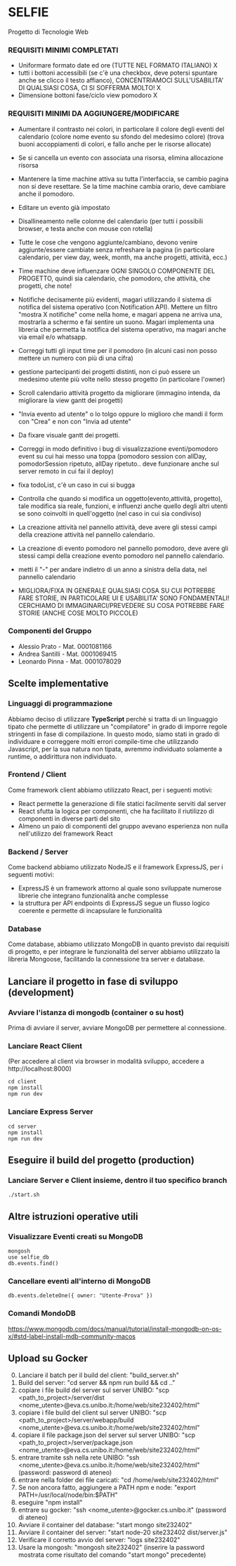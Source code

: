 # SELFIE

Progetto di Tecnologie Web

### REQUISITI MINIMI COMPLETATI
- Uniformare formato date ed ore (TUTTE NEL FORMATO ITALIANO) X
- tutti i bottoni accessibili (se c'è una checkbox, deve potersi spuntare anche se clicco il testo affianco), CONCENTRIAMOCI SULL'USABILITA' DI QUALSIASI COSA, CI SI SOFFERMA MOLTO! X
- Dimensione bottoni fase/ciclo view pomodoro X



### REQUISITI MINIMI DA AGGIUNGERE/MODIFICARE
-   Aumentare il contrasto nei colori, in particolare il colore degli eventi del calendario (colore nome evento su sfondo del medesimo colore) (trova buoni accoppiamenti di colori, e fallo anche
per le risorse allocate)
- Se si cancella un evento con associata una risorsa, elimina allocazione risorsa 
-   Mantenere la time machine attiva su tutta l'interfaccia, se cambio pagina non si deve resettare. Se la time machine cambia orario, deve cambiare anche il pomodoro.
-   Editare un evento già impostato
-   Disallineamento nelle colonne del calendario (per tutti i possibili browser, e testa anche con mouse con rotella)
-   Tutte le cose che vengono aggiunte/cambiano, devono venire aggiunte/essere cambiate senza refreshare la pagina (in particolare calendario, per view day, week, month, ma anche progetti, attività, ecc.)
-   Time machine deve influenzare OGNI SINGOLO COMPONENTE DEL PROGETTO, quindi sia calendario, che pomodoro, che attività, che progetti, che note!
-   Notifiche decisamente più evidenti, magari utilizzando il sistema di notifica del sistema operativo (con Notification API). Mettere un filtro "mostra X notifiche" come nella home, e magari appena ne arriva una, mostrarla a schermo e fai sentire un suono. Magari implementa una libreria che permetta la notifica del sistema operativo, ma magari anche via email e/o whatsapp.
- Correggi tutti gli input time per il pomodoro (in alcuni casi non posso mettere un numero con più di una cifra)
- gestione partecipanti dei progetti distinti, non ci può essere un medesimo utente più volte nello stesso progetto (in particolare l'owner)
- Scroll calendario attività progetto da migliorare (immagino intenda, da migliorare la view gantt dei progetti)

- "Invia evento ad utente" o lo tolgo oppure lo miglioro che mandi il form con "Crea" e non con "Invia ad utente"
- Da fixare visuale gantt dei progetti.
- Correggi in modo definitivo i bug di visualizzazione eventi/pomodoro event su cui hai messo una toppa (pomodoro session con allDay, pomodorSession ripetuto, allDay ripetuto.. deve funzionare anche sul server remoto in cui fai il deploy)
- fixa todoList, c'è un caso in cui si bugga
- Controlla che quando si modifica un oggetto(evento,attività, progetto), tale modifica sia reale, funzioni, e influenzi anche quello degli altri utenti se sono coinvolti in quell'oggetto (nel caso in cui sia condiviso)
- La creazione attività nel pannello attività, deve avere gli stessi campi della creazione attività nel pannello calendario.
- La creazione di evento pomodoro nel pannello pomodoro, deve avere gli stessi campi della creazione evento pomodoro nel pannello calendario.
- metti il "-" per andare indietro di un anno a sinistra della data, nel pannello calendario
- MIGLIORA/FIXA IN GENERALE QUALSIASI COSA SU CUI POTREBBE FARE STORIE, IN PARTICOLARE UI E USABILITA' SONO FONDAMENTALI! CERCHIAMO DI IMMAGINARCI/PREVEDERE SU COSA POTREBBE FARE STORIE (ANCHE COSE MOLTO PICCOLE)


### Componenti del Gruppo

-   Alessio Prato - Mat. 0001081166
-   Andrea Santilli - Mat. 0001069415
-   Leonardo Pinna - Mat. 0001078029

## Scelte implementative

### Linguaggi di programmazione

Abbiamo deciso di utilizzare **TypeScript** perchè si tratta di un linguaggio tipato che permette di
utilizzare un "compilatore" in grado di imporre regole stringenti in fase di compilazione. In questo
modo, siamo stati in grado di individuare e correggere molti errori compile-time che utilizzando
Javascript, per la sua natura non tipata, avremmo individuato solamente a runtime, o addirittura non
individuato.

### Frontend / Client

Come framework client abbiamo utilizzato React, per i seguenti motivi:

-   React permette la generazione di file statici facilmente serviti dal server
-   React sfutta la logica per componenti, che ha facilitato il riutilizzo di componenti in diverse
    parti del sito
-   Almeno un paio di componenti del gruppo avevano esperienza non nulla nell'utilizzo del framework
    React

### Backend / Server

Come backend abbiamo utilizzato NodeJS e il framework ExpressJS, per i seguenti motivi:

-   ExpressJS è un framework attorno al quale sono sviluppate numerose librerie che integrano
    funzionalità anche complesse
-   la struttura per API endpoints di ExpressJS segue un flusso logico coerente e permette di
    incapsulare le funzionalità

### Database

Come database, abbiamo utilizzato MongoDB in quanto previsto dai requisiti di progetto, e per
integrare le funzionalità del server abbiamo utilizzato la libreria Mongoose, facilitando la
connessione tra server e database.

## Lanciare il progetto in fase di sviluppo (development)

### Avviare l'istanza di mongodb (container o su host)

Prima di avviare il server, avviare MongoDB per permettere al connessione.

### Lanciare React Client
(Per accedere al client via browser in modalità sviluppo, accedere a http://localhost:8000)
```(bash)
cd client
npm install
npm run dev
```

### Lanciare Express Server

```(bash)
cd server
npm install
npm run dev
```

## Eseguire il build del progetto (production)

### Lanciare Server e Client insieme, dentro il tuo specifico branch

```(bash)
./start.sh
```

## Altre istruzioni operative utili

### Visualizzare Eventi creati su MongoDB

```(bash)
mongosh
use selfie_db
db.events.find()
```

### Cancellare eventi all'interno di MongoDB

```(bash)
db.events.deleteOne({ owner: "Utente-Prova" })
```

### Comandi MondoDB

https://www.mongodb.com/docs/manual/tutorial/install-mongodb-on-os-x/#std-label-install-mdb-community-macos

## Upload su Gocker

0. Lanciare il batch per il build del client: "build_server.sh"
1. Build del server: "cd server && npm run build && cd .."
2. copiare i file build del server sul server UNIBO: "scp <path_to_project>/server/dist <nome_utente>@eva.cs.unibo.it:/home/web/site232402/html"
3. copiare i file build del client sul server UNIBO: "scp <path_to_project>/server/webapp/build <nome_utente>@eva.cs.unibo.it:/home/web/site232402/html"
4. copiare il file package.json del server sul server UNIBO: "scp <path_to_project>/server/package.json <nome_utente>@eva.cs.unibo.it:/home/web/site232402/html"
5. entrare tramite ssh nella rete UNIBO: "ssh <nome_utente>@eva.cs.unibo.it:/home/web/site232402/html" (password: password di ateneo)
6. entrare nella folder dei file caricati: "cd /home/web/site232402/html"
7. Se non ancora fatto, aggiungere a PATH npm e node: "export PATH=/usr/local/node/bin:$PATH"
8. eseguire "npm install"
9. entrare su gocker: "ssh <nome_utente>@gocker.cs.unibo.it" (password di ateneo)
10. Avviare il container del database: "start mongo site232402"
11. Avviare il container del server: "start node-20 site232402 dist/server.js"
12. Verificare il corretto avvio del server: "logs site232402"
13. Usare la mongosh: "mongosh site232402" (inserire la password mostrata come risultato del comando "start mongo" precedente)
